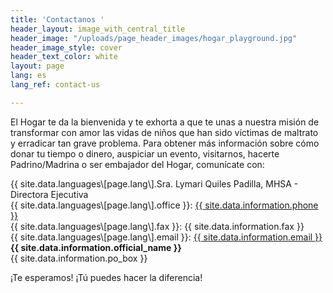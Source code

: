 ```yaml
---
title: 'Contactanos '
header_layout: image_with_central_title
header_image: "/uploads/page_header_images/hogar_playground.jpg"
header_image_style: cover
header_text_color: white
layout: page
lang: es
lang_ref: contact-us

---
```

El Hogar te da la bienvenida y te exhorta a que te unas a nuestra misión de transformar con amor las vidas de niños que han sido víctimas de maltrato y erradicar tan grave problema. Para obtener más información sobre cómo donar tu tiempo o dinero, auspiciar un evento, visitarnos, hacerte Padrino/Madrina o ser embajador del Hogar, comunícate con:

<div> {{ site.data.languages\[page.lang\].Sra. Lymari Quiles Padilla, MHSA - Directora Ejecutiva 

<div> 

<div> {{ site.data.languages\[page.lang\].office }}: <a href="tel:{{ site.data.information.phone }}">{{ site.data.information.phone }}</a> 
 
  </div> <div> {{ site.data.languages\[page.lang\].fax }}: {{ site.data.information.fax }} </div> <div> {{ site.data.languages\[page.lang\].email }}: <a href="mailto:{{ site.data.information.email }}">{{ site.data.information.email }}</a> </div>

<div class="mt-1 is-size-4 is-cursive">
<b>
{{ site.data.information.official_name }}
</b>
</div>
<div>
{{ site.data.information.po_box }}
</div>

¡Te esperamos! ¡Tú puedes hacer la diferencia!